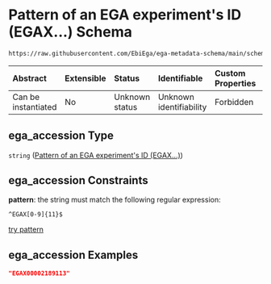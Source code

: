# Pattern of an EGA experiment's ID (EGAX...) Schema

```txt
https://raw.githubusercontent.com/EbiEga/ega-metadata-schema/main/schemas/EGA.experiment.json#/properties/object_id/allOf/1/properties/ega_accession
```



| Abstract            | Extensible | Status         | Identifiable            | Custom Properties | Additional Properties | Access Restrictions | Defined In                                                                           |
| :------------------ | :--------- | :------------- | :---------------------- | :---------------- | :-------------------- | :------------------ | :----------------------------------------------------------------------------------- |
| Can be instantiated | No         | Unknown status | Unknown identifiability | Forbidden         | Allowed               | none                | [EGA.experiment.json\*](../../../schemas/EGA.experiment.json "open original schema") |

## ega\_accession Type

`string` ([Pattern of an EGA experiment's ID (EGAX...)](ega-12-definitions-pattern-of-an-ega-experiments-id-egax.md))

## ega\_accession Constraints

**pattern**: the string must match the following regular expression:&#x20;

```regexp
^EGAX[0-9]{11}$
```

[try pattern](https://regexr.com/?expression=%5EEGAX%5B0-9%5D%7B11%7D%24 "try regular expression with regexr.com")

## ega\_accession Examples

```json
"EGAX00002189113"
```
